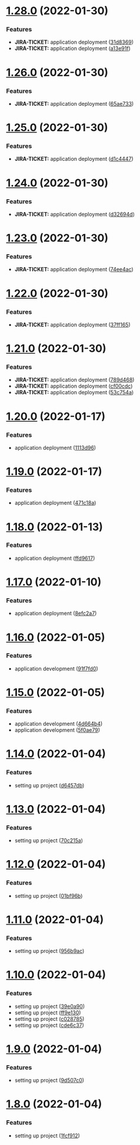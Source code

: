 # [1.28.0](https://github.com/rbelmega/crypto-trade/compare/v1.27.0...v1.28.0) (2022-01-30)


### Features

* **JIRA-TICKET:** application deployment ([31d8369](https://github.com/rbelmega/crypto-trade/commit/31d8369a01ec6ebc5ef11fe6cc1f2de201eb3439))
* **JIRA-TICKET:** application deployment ([a13e91f](https://github.com/rbelmega/crypto-trade/commit/a13e91f14c0f01b39f1848707cdf48d7f8f0e990))

# [1.26.0](https://github.com/rbelmega/crypto-trade/compare/v1.25.0...v1.26.0) (2022-01-30)


### Features

* **JIRA-TICKET:** application deployment ([65ae733](https://github.com/rbelmega/crypto-trade/commit/65ae73333de5d26e11b400a2c6b445676e0ac2ca))

# [1.25.0](https://github.com/rbelmega/crypto-trade/compare/v1.24.0...v1.25.0) (2022-01-30)


### Features

* **JIRA-TICKET:** application deployment ([d1c4447](https://github.com/rbelmega/crypto-trade/commit/d1c44473294014e4709b598206c39eadd74a9624))

# [1.24.0](https://github.com/rbelmega/crypto-trade/compare/v1.23.0...v1.24.0) (2022-01-30)


### Features

* **JIRA-TICKET:** application deployment ([d32694d](https://github.com/rbelmega/crypto-trade/commit/d32694d87729cd4e93a4e8e2ddc237927dece4a7))

# [1.23.0](https://github.com/rbelmega/crypto-trade/compare/v1.22.0...v1.23.0) (2022-01-30)


### Features

* **JIRA-TICKET:** application deployment ([74ee4ac](https://github.com/rbelmega/crypto-trade/commit/74ee4acb2f0c8f5eb37833e140a79094f9ae325f))

# [1.22.0](https://github.com/rbelmega/crypto-trade/compare/v1.21.0...v1.22.0) (2022-01-30)


### Features

* **JIRA-TICKET:** application deployment ([37ff165](https://github.com/rbelmega/crypto-trade/commit/37ff1653f6a1995b9eaab07df94678d9b3d93c8b))

# [1.21.0](https://github.com/rbelmega/crypto-trade/compare/v1.20.0...v1.21.0) (2022-01-30)


### Features

* **JIRA-TICKET:** application deployment ([789d468](https://github.com/rbelmega/crypto-trade/commit/789d468a834ae9936071822166be7d451d544efb))
* **JIRA-TICKET:** application deployment ([cf00cdc](https://github.com/rbelmega/crypto-trade/commit/cf00cdcb355d657cb014b8ec73df08f1a5e373f9))
* **JIRA-TICKET:** application deployment ([53c754a](https://github.com/rbelmega/crypto-trade/commit/53c754a59397acb7925708ca900699cdfd48d21a))

# [1.20.0](https://github.com/rbelmega/crypto-trade/compare/v1.19.0...v1.20.0) (2022-01-17)


### Features

* application deployment ([1113d96](https://github.com/rbelmega/crypto-trade/commit/1113d96e5aa1a577a8566dbd2640f2f2652c86f6))

# [1.19.0](https://github.com/rbelmega/crypto-trade/compare/v1.18.0...v1.19.0) (2022-01-17)


### Features

* application deployment ([471c18a](https://github.com/rbelmega/crypto-trade/commit/471c18ab3d1e7397e7bf0a9f19e8f1afba08f5fa))

# [1.18.0](https://github.com/rbelmega/crypto-trade/compare/v1.17.0...v1.18.0) (2022-01-13)


### Features

* application deployment ([ffd9617](https://github.com/rbelmega/crypto-trade/commit/ffd96175076b422520619362bf239b7be6098864))

# [1.17.0](https://github.com/rbelmega/crypto-trade/compare/v1.16.0...v1.17.0) (2022-01-10)


### Features

* application deployment ([8efc2a7](https://github.com/rbelmega/crypto-trade/commit/8efc2a7b2d22b6ebb679dd60fa650b93545f3615))

# [1.16.0](https://github.com/rbelmega/crypto-trade/compare/v1.15.0...v1.16.0) (2022-01-05)


### Features

* application development ([91f7fd0](https://github.com/rbelmega/crypto-trade/commit/91f7fd0bf4f30c88d8db2def7bb386ed905afafa))

# [1.15.0](https://github.com/rbelmega/crypto-trade/compare/v1.14.0...v1.15.0) (2022-01-05)


### Features

* application development ([4d664b4](https://github.com/rbelmega/crypto-trade/commit/4d664b4514f0511b792f8da65d2b73edf484becd))
* application development ([5f0ae79](https://github.com/rbelmega/crypto-trade/commit/5f0ae792a313ad51aa7f6a2e7c519e6544ec770e))

# [1.14.0](https://github.com/rbelmega/crypto-trade/compare/v1.13.0...v1.14.0) (2022-01-04)


### Features

* setting up project ([d6457db](https://github.com/rbelmega/crypto-trade/commit/d6457db708a7cc20c8ee1275c8e234c278e23ad6))

# [1.13.0](https://github.com/rbelmega/crypto-trade/compare/v1.12.0...v1.13.0) (2022-01-04)


### Features

* setting up project ([70c215a](https://github.com/rbelmega/crypto-trade/commit/70c215a0170fa13f16ab0ddf19760edee6958c7e))

# [1.12.0](https://github.com/rbelmega/crypto-trade/compare/v1.11.0...v1.12.0) (2022-01-04)


### Features

* setting up project ([01bf96b](https://github.com/rbelmega/crypto-trade/commit/01bf96be4b9f1beee4b25d5f6cc4303208420a1d))

# [1.11.0](https://github.com/rbelmega/crypto-trade/compare/v1.10.0...v1.11.0) (2022-01-04)


### Features

* setting up project ([956b9ac](https://github.com/rbelmega/crypto-trade/commit/956b9acf96ab5011bf37250dfcb840bcc5801207))

# [1.10.0](https://github.com/rbelmega/crypto-trade/compare/v1.9.0...v1.10.0) (2022-01-04)


### Features

* setting up project ([39e0a90](https://github.com/rbelmega/crypto-trade/commit/39e0a9000c30088b557b80e73ae4bdfe0de38827))
* setting up project ([ff9e130](https://github.com/rbelmega/crypto-trade/commit/ff9e130f47a1379b73414825711b7926bfd28369))
* setting up project ([c028785](https://github.com/rbelmega/crypto-trade/commit/c028785b98f9a6b9a0051ac7643e2c9733598ca9))
* setting up project ([cde6c37](https://github.com/rbelmega/crypto-trade/commit/cde6c37ada4cb850f7a948883957a6b856b8c32b))

# [1.9.0](https://github.com/rbelmega/crypto-trade/compare/v1.8.0...v1.9.0) (2022-01-04)


### Features

* setting up project ([9d507c0](https://github.com/rbelmega/crypto-trade/commit/9d507c05d85b4ae5ccefa38eedb2deeaf5273302))

# [1.8.0](https://github.com/rbelmega/crypto-trade/compare/v1.7.0...v1.8.0) (2022-01-04)


### Features

* setting up project ([1fcf912](https://github.com/rbelmega/crypto-trade/commit/1fcf912d98dc6a04b99b99725e3be91239d15cb1))
